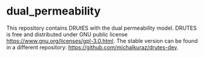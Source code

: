 # dual_permeability
This repository contains DRUtES with the dual permeability model.
DRUTES is free and distributed under GNU public license https://www.gnu.org/licenses/gpl-3.0.html.
The stable version can be found in a different repository: https://github.com/michalkuraz/drutes-dev. 
